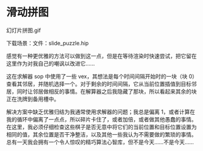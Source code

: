# 滑动拼图

幻灯片拼图.gif

下载场景：文件：slide_puzzle.hip

感觉有一种更优雅的方法可以做到这一点，但是在等待渲染时快速尝试，把它留在这里作为对我自己的嘲讽以改进它......

这在求解器 sop 中使用了一些 vex，其想法是每个时间间隔开始时的一块（块 0）查看其邻居，并随机选择一个。对于剩余的时间间隔，它从当前位置插值到目标邻居，同时让邻居做相反的事情。在解算器之后我隐藏了那块，所以看起来其余的块正在洗牌到备用槽中。

解决方案中缺乏优雅归结为我通常使用求解器的问题；我总是偏离 1，或者计算在我的循环中偏离了一点点，所以碎片卡住了，或者加倍，或者做其他愚蠢的事情。在这里，我必须仔细检查这些棋子是否无意中将它们的当前位置和目标位置设置为相同的值，其余位置是否干净整洁，以及其他一些我认为不需要做的繁琐的事情。总有一天我会拥有一个令人惊叹的精巧算法心智库，但不是今天……不是今天……
